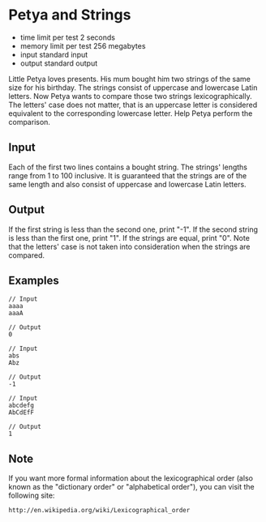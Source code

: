 # Petya and Strings
- time limit per test 2 seconds
- memory limit per test 256 megabytes
- input standard input
- output standard output

Little Petya loves presents. His mum bought him two strings of the same size for his birthday. The strings consist of uppercase and lowercase Latin letters. Now Petya wants to compare those two strings lexicographically. The letters' case does not matter, that is an uppercase letter is considered equivalent to the corresponding lowercase letter. Help Petya perform the comparison.
## Input

Each of the first two lines contains a bought string. The strings' lengths range from 1 to 100 inclusive. It is guaranteed that the strings are of the same length and also consist of uppercase and lowercase Latin letters.
## Output

If the first string is less than the second one, print "-1". If the second string is less than the first one, print "1". If the strings are equal, print "0". Note that the letters' case is not taken into consideration when the strings are compared.
## Examples
````
// Input
aaaa
aaaA

// Output
0
````
````
// Input
abs
Abz

// Output
-1
````
````
// Input
abcdefg
AbCdEfF

// Output
1
````
## Note

If you want more formal information about the lexicographical order (also known as the "dictionary order" or "alphabetical order"), you can visit the following site:

    http://en.wikipedia.org/wiki/Lexicographical_order

